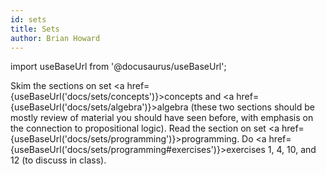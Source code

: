 ```yaml
---
id: sets
title: Sets
author: Brian Howard
---
```

import useBaseUrl from '@docusaurus/useBaseUrl';

Skim the sections on set <a href={useBaseUrl('docs/sets/concepts')}>concepts</a> and <a href={useBaseUrl('docs/sets/algebra')}>algebra</a> (these two sections
should be mostly review of material you should have seen before, with emphasis
on the connection to propositional logic). Read the section on set <a href={useBaseUrl('docs/sets/programming')}>programming</a>.
Do <a href={useBaseUrl('docs/sets/programming#exercises')}>exercises 1, 4, 10, and 12</a> (to discuss in class).

